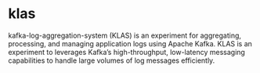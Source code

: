 # klas
kafka-log-aggregation-system (KLAS) is an experiment for aggregating, processing, and managing application logs using Apache Kafka. KLAS is an experiment to leverages Kafka’s high-throughput, low-latency messaging capabilities to handle large volumes of log messages efficiently.
